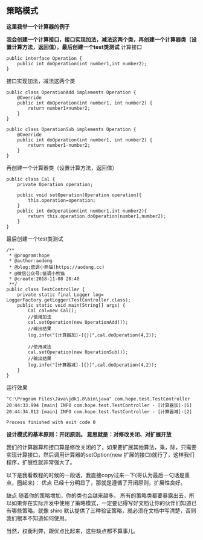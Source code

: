 ## 策略模式

**这里我举一个计算器的例子**

**我会创建一个计算接口，接口实现加法，减法这两个类，再创建一个计算器类（设置计算方法，返回值），最后创建一个test类测试**
计算接口
````
public interface Operation {
    public int doOperation(int number1,int number2);
}
````
接口实现加法，减法这两个类
````
public class OperationAdd implements Operation {
    @Override
    public int doOperation(int number1, int number2) {
        return number1+number2;
    }
}

public class OperationSub implements Operation {
    @Override
    public int doOperation(int number1, int number2) {
        return number1-number2;
    }
}
````
再创建一个计算器类（设置计算方法，返回值）
````
public class Cal {
    private Operation operation;

    public void setOperation(Operation operation){
        this.operation=operation;
    }
    public int doOperation(int number1,int number2){
        return this.operation.doOperation(number1,number2);
    }
}
````
最后创建一个test类测试
````
/**
 * @program:hope
 * @author:aodeng
 * @blog:低调小熊猫(https://aodeng.cc)
 * @微信公众号:低调小熊猫
 * @create:2018-11-08 20:40
 **/
public class TestController {
    private static final Logger log= LoggerFactory.getLogger(TestController.class);
    public static void main(String[] args) {
        Cal cal=new Cal();
        //使用加法
        cal.setOperation(new OperationAdd());
        //输出结果
        log.info("[计算器加]-[{}]",cal.doOperation(4,2));

        //使用减法
        cal.setOperation(new OperationSub());
        //输出结果
        log.info("[计算器减]-[{}]",cal.doOperation(4,2));
    }
}
````
运行效果
````
"C:\Program Files\Java\jdk1.8\bin\java" com.hope.test.TestController
20:44:33.994 [main] INFO com.hope.test.TestController - [计算器加]-[6]
20:44:34.012 [main] INFO com.hope.test.TestController - [计算器减]-[2]

Process finished with exit code 0
````

**设计模式的基本原则：开闭原则。
意思就是：对修改关闭、对扩展开放**

我们的计算器算和接口算是修改关闭的了，如果要扩展其他算法，乘，除，只需要实现计算接口，然后调用计算器的setOption(new 扩展的接口)就行了，这样我们程序，扩展性就非常强大了。

以下是我看教程的时候的一段话，我直接copy过来一下(哥认为最后一句话是重点，圈起来)：
优点
已经十分明显了，那就是遵循了开闭原则，扩展性良好。

缺点
随着你的策略增加，你的类也会越来越多。
所有的策略类都要暴露出去，所以如果你在实际开发中使用了策略模式，一定要记得写好文档让你的伙伴们知道已有哪些策略。就像 shiro 默认提供了三种验证策略，就必须在文档中写清楚，否则我们根本不知道如何使用。

当然，权衡利弊，跟优点比起来，这些缺点都不算事儿。



